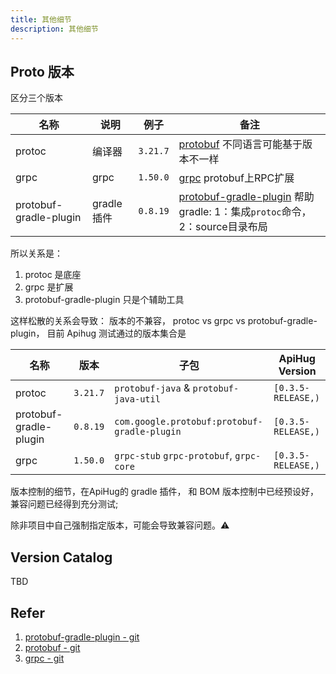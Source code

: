 ```yaml
---
title: 其他细节
description: 其他细节
---
```



## Proto 版本

区分三个版本

| 名称                               | 说明                   | 例子          | 备注                                                              |
|----------------------------------|----------------------|-----------------|------------|
| protoc                      | 编译器                   | `3.21.7`| [protobuf](https://github.com/protocolbuffers/protobuf) 不同语言可能基于版本不一样   |
| grpc                      | grpc                   | `1.50.0`| [grpc](https://github.com/grpc/grpc) protobuf上RPC扩展   |
| protobuf-gradle-plugin                      | gradle插件                   | `0.8.19`| [protobuf-gradle-plugin](https://github.com/google/protobuf-gradle-plugin) 帮助gradle: 1：集成`protoc`命令， 2：source目录布局 |

所以关系是：

1. protoc 是底座
2. grpc 是扩展
3. protobuf-gradle-plugin 只是个辅助工具

这样松散的关系会导致： 版本的不兼容， protoc vs grpc vs protobuf-gradle-plugin， 目前 Apihug 测试通过的版本集合是

| 名称                               | 版本     |子包     | ApiHug Version |
|----------------------------------|----------------------|----------------------|-----------------|
| protoc                      | `3.21.7`| `protobuf-java` & `protobuf-java-util` |`[0.3.5-RELEASE,)`|
| protobuf-gradle-plugin      | `0.8.19`| `com.google.protobuf:protobuf-gradle-plugin`|`[0.3.5-RELEASE,)`|
| grpc                        | `1.50.0`| `grpc-stub` `grpc-protobuf`, `grpc-core` |`[0.3.5-RELEASE,)`|

版本控制的细节，在ApiHug的 gradle 插件， 和 BOM 版本控制中已经预设好，兼容问题已经得到充分测试;

除非项目中自己强制指定版本，可能会导致兼容问题。⚠️

## Version Catalog

TBD

## Refer

1. [protobuf-gradle-plugin - git](https://github.com/google/protobuf-gradle-plugin)
2. [protobuf - git](https://github.com/protocolbuffers/protobuf)
3. [grpc - git](https://github.com/grpc/grpc)
